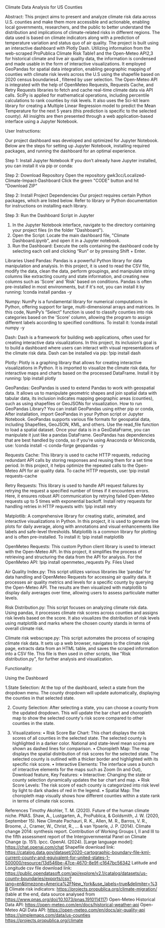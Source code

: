 Climate Data Analysis for US Counties

Abstract:
This project aims to present and analyze climate risk data across U.S. counties and make them more accessible and actionable, enabling local governments, researchers, 
and the public to better understand the distribution and implications of climate-related risks in different regions. The data used is based on climate indicators along 
with a prediction of temperature variation and status quo of air quality. The project is built using an interactive dashboard with Plotly Dash. Utilizing information from
the web-scraped ProPublica Climate Risk Table1 and the Open-Meteo API2,3 for historical climate and live air quality data, the information is condensed and made usable 
in the form of interactive visualizations. It employed GeoPandas for spatial data integration, enabling geographic mapping of counties with climate risk levels across 
the U.S using the shapefile based on 2020 census boundaries4 , filtered by user selection. The Open-Meteo API is integrated with the help of OpenMeteo Requests, Requests 
Cache, and Retry Requests libraries to fetch and cache real-time climate data via API calls. SciPy is applied for mathematical operations, including percentile calculations
to rank counties by risk levels. It also uses the Sci-kit learn library for creating a Multiple Linear Regression model to predict the Mean Temperature for the next 5 years
(this prediction is specific to the selected county). All insights are then presented through a web application-based interface using a Jupyter Notebook.


User Instructions:

Our project dashboard was developed and optimized for Jupyter Notebook. Below are the steps for setting up Jupyter Notebook, installing required packages, 
and running the dashboard for an optimal experience.

Step 1: Install Jupyter Notebook
If you don’t already have Jupyter installed, you can install it via pip or conda:

Step 2: Download Repository
Open the repository gwk3cc/Localized-Climate-Impact-Dashboard
Click the green "CODE" button and hit "Download ZIP"

Step 2: Install Project Dependencies
Our project requires certain Python packages, which are listed below. Refer to library or Python documentation for instructions on installing each library.

Step 3: Run the Dashboard Script in Jupyter
1.	In the Jupyter Notebook interface, navigate to the directory containing your project files (in the folder "Dashboard").
2.	Open the Script: Locate the main dashboard file, "Climate Dashboard.ipynb", and open it in a Jupyter notebook.
3.	Run the Dashboard: Execute the cells containing the dashboard code by selecting each cell and clicking “Run” or by pressing Shift + Enter.


Libraries Used
Pandas: Pandas is a powerful Python library for data manipulation and analysis. In this project, it is used to read the CSV file, modify the data, clean the data, perform groupings, 
and manipulate string columns like extracting county and state information, and creating new columns such as 'Score' and 'Risk' based on conditions.
Pandas is often pre-installed in most environments, but if it's not, you can install it by running: 
!conda install pandas -y

Numpy: NumPy is a fundamental library for numerical computations in Python, offering support for large, multi-dimensional arrays and matrices. 
In this code, NumPy’s “Select” function is used to classify counties into risk categories based on the 'Score' column, allowing the program to 
assign different labels according to specified conditions. 
To install it:
!conda install numpy -y

Dash: Dash is a framework for building web applications, often used for creating interactive data visualizations. In this project, its inclusion’s goal  is to build a 
dashboard where users can interact with visual representations of the climate risk data.
Dash can be installed via pip: !pip install dash

Plotly: Plotly is a graphing library that allows for creating interactive visualizations in Python. It is imported to visualize the climate risk data, for interactive maps and 
charts based on the processed DataFrame. 
Install it by running: !pip install plotly

GeoPandas: GeoPandas is used to extend Pandas to work with geospatial data. It allows us to manipulate geometric shapes and join spatial data with tabular data, its inclusion indicates
mapping geographic areas (counties), such as using shapefiles or GeoJSONs for visualization.
How to run GeoPandas Library?
You can install GeoPandas using either pip or conda, After installation, import GeoPandas in your Python script or Jupyter Notebook. GeoPandas supports various file formats for geospatial data, including Shapefiles, GeoJSON, KML, and others. Use the read_file function to load a spatial dataset. Once your data is in a GeoDataFrame, you can manipulate it just like a pandas DataFrame.
GeoPandas has dependencies that are best handled by conda, so if you’re using Anaconda or Miniconda, use:
!conda install -c conda-forge geopandas -y

Requests Cache: This library is used to cache HTTP requests, reducing redundant API calls by storing responses and reusing them for a set time period. In this project, it helps optimize 
the repeated calls to the Open-Meteo API for air quality data.
To cache HTTP requests, use: !pip install requests-cache

Retry Requests: This library is used to handle API request failures by retrying the request a specified number of times if it encounters errors. Here, it ensures robust API communication 
by retrying failed Open-Meteo requests up to 5 times with exponential backoff.
Install retry requests for handling retries in HTTP requests with:
!pip install retry 

Matplotlib: A comprehensive library for creating static, animated, and interactive visualizations in Python. In this project, it is used to generate line plots for daily average, along 
with annotations and visual enhancements like labels and safe-level thresholds.
Matplotlib is a common library for plotting and is often pre-installed. To install it: !pip install matplotlib

OpenMeteo Requests: This custom Python client library is used to interact with the Open-Meteo API. In this project, it simplifies the process of retrieving and structuring the data from 
the API for analysis. 
For the OpenMeteo API: !pip install openmeteo_requests
Py. Files Used

Air Quality Index.py: This script utilizes various libraries like ‘pandas’  for data handling and OpenMeteo Requests for accessing air quality data. It processes air quality metrics and levels
for a specific county by querying the Open-Meteo API. The results are then visualized with matplotlib to display daily averages over time, allowing users to assess particulate matter levels.

Risk Distribution.py: This script focuses on analyzing climate risk data. Using pandas, it processes climate risk scores across counties and assigns risk levels based on the score. It also visualizes
the distribution of risk levels using matplotlib and marks where the chosen county stands in terms of overall climate risk. 

Climate risk webscrape.py: This script automates the process of scraping climate risk data. It sets up a web browser, navigates to the climate risk page, extracts data from an HTML table, and saves 
the scraped information into a CSV file. This file is then used in other scripts, like "Risk distribution.py", for further analysis and visualization. 

Functionality: 

Using the Dashboard

1.State Selection:
At the top of the dashboard, select a state from the dropdown menu. The county dropdown will update automatically, displaying the counties in that selected state.

2. County Selection:
After selecting a state, you can choose a county from the updated dropdown. This will update the bar chart and choropleth map to show the selected county's risk score compared to other counties
in the state.

4. Visualizations:
•	Risk Score Bar Chart: This chart displays the risk scores of all counties in the selected state. The selected county is highlighted in a darker color. National and state-level mean scores are
shown as dashed lines for comparison.
•	Choropleth Map: The map displays the spatial distribution of risk scores for the selected state. The selected county is outlined with a thicker border and highlighted with its specific risk score.
•	Interactive Elements: The interface uses a bunch of interactive elements for the maps such as Zoom (In and Out), Download feature, 
Key Features:
•	Interactive: Changing the state or county selection dynamically updates the bar chart and map.
•	Risk Score Levels: The risk score of each county is categorized into risk level by light to dark shades of red in the legend.
•	Spatial Map: The choropleth map visually shows how different counties within a state rank in terms of climate risk scores.



References 
Timothy Akohler, T. M. (2020). Future of the human climate niche. PNAS.
Shaw, A., Lustgarten, A., ProPublica, & Goldsmith, J. W. (2020, September 15). New Climate
Pachauri, R. K., Allen, M. R., Barros, V. R., Broome, J., Cramer, W., Christ, R., ... & van Ypserle, J. P. (2014). Climate change 2014: synthesis report. Contribution of Working Groups I, II and III to the fifth assessment report of the Intergovernmental Panel on Climate Change (p. 151). Ipcc.
OpenAI. (2024). [Large language model]: 
https://chat.openai.com/chat
Shapefile download link: 
https://catalog.data.gov/dataset/2020-cartographic-boundary-file-kml-current-county-and-equivalent-for-united-states-1-500000/resource/13d546be-47ce-4670-8e9f-c1647bc56342
Latitude and Longitude csv file download link: https://public.opendatasoft.com/api/explore/v2.1/catalog/datasets/us-county-boundaries/exports/csv?lang=en&timezone=America%2FNew_York&use_labels=true&delimiter=%3B
Climate risk indicators: 
https://projects.propublica.org/climate-migration/ (table at the end, data source analysed from https://www.pnas.org/doi/10.1073/pnas.1910114117)
Open-Meteo Historical Data API: 
https://open-meteo.com/en/docs/historical-weather-api
Open-Meteo AQI Data API: 
https://open-meteo.com/en/docs/air-quality-api
https://simplemaps.com/data/us-counties
https://projects.propublica.org/climate





